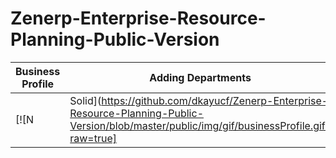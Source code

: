 # Zenerp-Enterprise-Resource-Planning-Public-Version
| Business Profile | Adding Departments |
| ------ | ------ |
| [![N|Solid](https://github.com/dkayucf/Zenerp-Enterprise-Resource-Planning-Public-Version/blob/master/public/img/gif/businessProfile.gif?raw=true] | [![N|Solid](https://github.com/dkayucf/Zenerp-Enterprise-Resource-Planning-Public-Version/blob/master/public/img/gif/addingDepartments.gif?raw=true)]|
